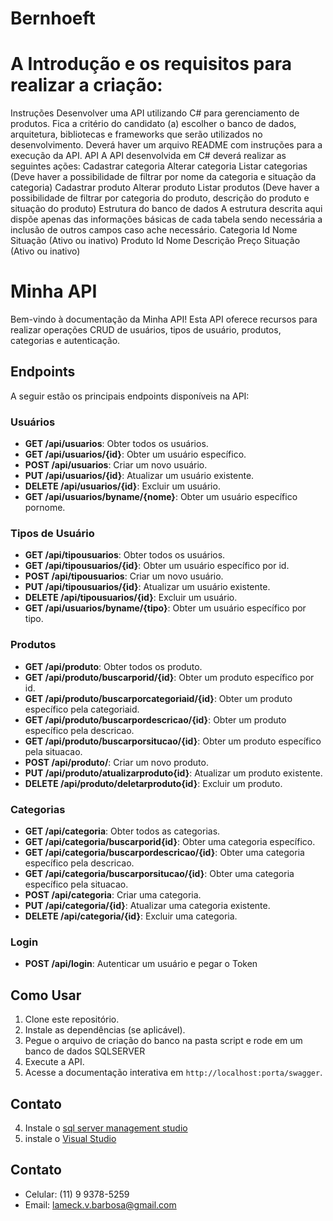 # Bernhoeft

# A Introdução e os requisitos para realizar a criação:

Instruções
Desenvolver uma API utilizando C# para gerenciamento de produtos. Fica a critério do
candidato (a) escolher o banco de dados, arquitetura, bibliotecas e frameworks que serão
utilizados no desenvolvimento. Deverá haver um arquivo README com instruções para a
execução da API.
API
A API desenvolvida em C# deverá realizar as seguintes ações:
Cadastrar categoria
Alterar categoria
Listar categorias (Deve haver a possibilidade de filtrar por nome da categoria e situação
da categoria)
Cadastrar produto
Alterar produto
Listar produtos (Deve haver a possibilidade de filtrar por categoria do produto, descrição
do produto e situação do produto)
Estrutura do banco de dados
A estrutura descrita aqui dispõe apenas das informações básicas de cada tabela sendo
necessária a inclusão de outros campos caso ache necessário.
Categoria
Id
Nome
Situação (Ativo ou inativo)
Produto
Id
Nome
Descrição
Preço
Situação (Ativo ou inativo)

# Minha API

Bem-vindo à documentação da Minha API! Esta API oferece recursos para realizar operações CRUD de usuários, tipos de usuário, produtos, categorias e autenticação.

## Endpoints

A seguir estão os principais endpoints disponíveis na API:

### Usuários

- **GET /api/usuarios**: Obter todos os usuários.
- **GET /api/usuarios/{id}**: Obter um usuário específico.
- **POST /api/usuarios**: Criar um novo usuário.
- **PUT /api/usuarios/{id}**: Atualizar um usuário existente.
- **DELETE /api/usuarios/{id}**: Excluir um usuário.
- **GET /api/usuarios/byname/{nome}**: Obter um usuário específico pornome.

### Tipos de Usuário

- **GET /api/tipousuarios**: Obter todos os usuários.
- **GET /api/tipousuarios/{id}**: Obter um usuário específico por id.
- **POST /api/tipousuarios**: Criar um novo usuário.
- **PUT /api/tipousuarios/{id}**: Atualizar um usuário existente.
- **DELETE /api/tipousuarios/{id}**: Excluir um usuário.
- **GET /api/usuarios/byname/{tipo}**: Obter um usuário específico por tipo.

### Produtos

- **GET /api/produto**: Obter todos os produto.
- **GET /api/produto/buscarporid/{id}**: Obter um produto específico por id.
- **GET /api/produto/buscarporcategoriaid/{id}**: Obter um produto específico pela categoriaid.
- **GET /api/produto/buscarpordescricao/{id}**: Obter um produto específico pela descricao.
- **GET /api/produto/buscarporsitucao/{id}**: Obter um produto específico pela situacao.
- **POST /api/produto/**: Criar um novo produto.
- **PUT /api/produto/atualizarproduto{id}**: Atualizar um produto existente.
- **DELETE /api/produto/deletarproduto{id}**: Excluir um produto.

### Categorias

- **GET /api/categoria**: Obter todos as categorias.
- **GET /api/categoria/buscarporid{id}**: Obter uma categoria específico.
- **GET /api/categoria/buscarpordescricao/{id}**: Obter uma categoria específico pela descricao.
- **GET /api/categoria/buscarporsitucao/{id}**: Obter uma categoria específico pela situacao.
- **POST /api/categoria**: Criar uma categoria.
- **PUT /api/categoria/{id}**: Atualizar uma categoria existente.
- **DELETE /api/categoria/{id}**: Excluir uma categoria.

### Login

- **POST /api/login**: Autenticar um usuário e pegar o Token

## Como Usar

1. Clone este repositório.
2. Instale as dependências (se aplicável).
3. Pegue o arquivo de criação do banco na pasta script e rode em um banco de dados SQLSERVER
5. Execute a API.
6. Acesse a documentação interativa em `http://localhost:porta/swagger`.

## Contato
4. Instale o [sql server management studio]([URL](https://learn.microsoft.com/en-us/sql/ssms/download-sql-server-management-studio-ssms?view=sql-server-ver16))
5. instale o [Visual Studio](https://visualstudio.microsoft.com/pt-br/downloads/)
   
## Contato

- Celular: (11) 9 9378-5259
- Email: lameck.v.barbosa@gmail.com
